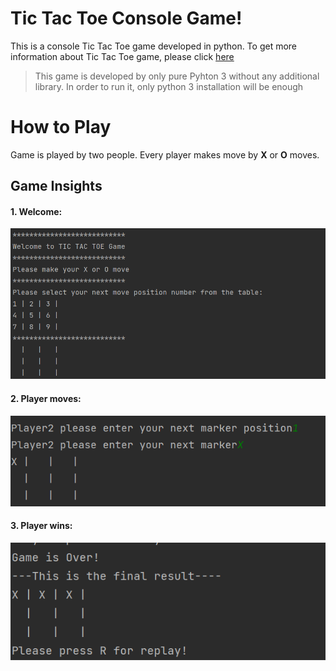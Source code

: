 # Tic Tac Toe Console Game!
This is a console Tic Tac Toe game developed in python.
To get more information about Tic Tac Toe game, please click [here](https://www.wikiwand.com/en/Tic-tac-toe)

>This game is developed by only pure Pyhton 3 without any additional library. In order to run it, only python 3 installation will be enough

# How to Play
Game is played by two people. 
Every player makes move by **X** or **O** moves.


## Game Insights

#### 1. Welcome:

![](./resource/markdown/game_insights/welcome.png)


#### 2. Player moves:

![](./resource/markdown/game_insights/move.png)


#### 3. Player wins:

![](./resource/markdown/game_insights/win.png)


